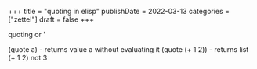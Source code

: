 +++
title = "quoting in elisp"
publishDate = 2022-03-13
categories = ["zettel"]
draft = false
+++

quoting or '

<!--more-->

(quote a) - returns value a without evaluating it
(quote (+ 1 2)) - returns list (+ 1 2) not 3
